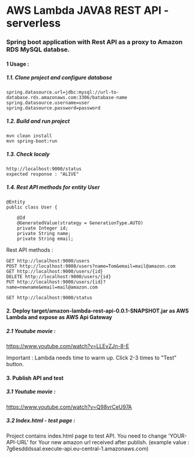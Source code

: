# AWS Lambda JAVA8 REST API - serverless 

### Spring boot application with Rest API as a proxy to Amazon RDS MySQL databse.


#### 1 Usage : 

##### 1.1. Clone project and configure database

    spring.datasource.url=jdbc:mysql://url-to-database.rds.amazonaws.com:3306/batabase-name
    spring.datasource.username=user
    spring.datasource.password=password

##### 1.2. Build and run project 

    mvn clean install
    mvn spring-boot:run

##### 1.3. Check localy 

    http://localhost:9000/status
    expected response : "ALIVE"


##### 1.4. Rest API methods for entity User

    @Entity
    public class User {
    
        @Id
        @GeneratedValue(strategy = GenerationType.AUTO)
        private Integer id;
        private String name;
        private String email;

Rest API methods :

    GET http://localhost:9000/users
    POST http://localhost:9000/users?name=Tom&email=mail@amazon.com
    GET http://localhost:9000/users/{id}
    DELETE http://localhost:9000/users/{id}
    PUT http://localhost:9000/users/{id}?name=newname&email=mail@amazon.com
    
    GET http://localhost:9000/status
    
#### 2. Deploy target/amazon-lambda-rest-api-0.0.1-SNAPSHOT.jar as AWS Lambda and expose as AWS Api Gateway

##### 2.1 Youtube movie :

https://www.youtube.com/watch?v=LLEvZJn-8-E

Important : Lambda needs time to warm up. Click 2-3 times to "Test" button.

    
#### 3. Publish API and test 

##### 3.1 Youtube movie :

https://www.youtube.com/watch?v=Q98vrCeU97A

##### 3.2 Index.html - test page :

Project contains index.html page to test API. You need to change 'YOUR-API-URL' for Your new amazon url received after publish. (example value : 7g6esdddssal.execute-api.eu-central-1.amazonaws.com)
